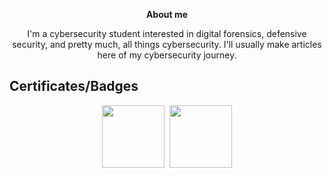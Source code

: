 <p align="center">
<b>About me</font></b>
</p>


<p align="center">I'm a cybersecurity student interested in digital forensics, defensive security, and pretty much, all things cybersecurity. I'll usually make articles here of my cybersecurity journey.</p>


## Certificates/Badges


<p align="center">
  <a href="https://training.fortinet.com/local/staticpage/view.php?page=library_getting-started-in-cybersecurity" target="_blank"><img src="https://training.fortinet.com/pluginfile.php/2226724/block_html/content/NSE-exam-getting-started-cybersecurity-v2.0.png" width="100" height="100"></a>&nbsp;
  <a href="https://app.letsdefend.io/path/soc-analyst-learning-path" target=_blank"><img src=https://app.letsdefend.io/_next/image?url=https%3A%2F%2Fapp-ld-img.s3.amazonaws.com%2Fbadge%2Fsoc-path-badge-0c3ad9ef-2788-44cd-bfe5-7a8be230526f.png&w=128&q=75" width="100" height="100"></a>
</p>

